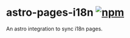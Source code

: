 # astro-pages-i18n [![npm](https://img.shields.io/npm/v/astro-pages-i18n.svg)](https://www.npmjs.com/package/astro-pages-i18n)

An astro integration to sync i18n pages.
